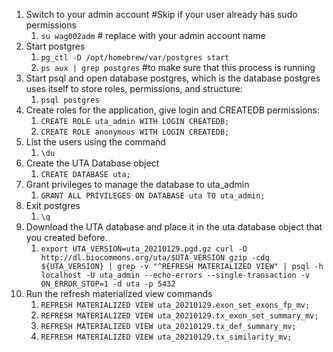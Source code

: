 1. Switch to your admin account #Skip if your user already has sudo permissions
   1. `su wag002adm` # replace with your admin account name
2. Start postgres
   1. `pg_ctl -D /opt/homebrew/var/postgres start`
   2. `ps aux | grep postgres` #to make sure that this process is running
3. Start psql and open database postgres, which is the database postgres uses itself to store roles, permissions, and structure:
   1. `psql postgres`
4. Create roles for the application, give login and CREATEDB permissions:
   1. `CREATE ROLE uta_admin WITH LOGIN CREATEDB;`
   2. `CREATE ROLE anonymous WITH LOGIN CREATEDB;`
5. List the users using the command 
   1. `\du`
6. Create the UTA Database object
   1. `CREATE DATABASE uta;`
7. Grant privileges to manage the database to uta_admin
   1. `GRANT ALL PRIVILEGES ON DATABASE uta TO uta_admin;`
8. Exit postgres
   1. `\q`
9. Download the UTA database and place it in the uta database object that you created before.
   1. `export UTA_VERSION=uta_20210129.pgd.gz
curl -O http://dl.biocommons.org/uta/$UTA_VERSION
gzip -cdq ${UTA_VERSION} | grep -v "^REFRESH MATERIALIZED VIEW" | psql -h localhost -U uta_admin --echo-errors --single-transaction -v ON_ERROR_STOP=1 -d uta -p 5432`
10. Run the refresh materialized view commands
    1. `REFRESH MATERIALIZED VIEW uta_20210129.exon_set_exons_fp_mv;`
    2. `REFRESH MATERIALIZED VIEW uta_20210129.tx_exon_set_summary_mv;`
    3. `REFRESH MATERIALIZED VIEW uta_20210129.tx_def_summary_mv;`
    4. `REFRESH MATERIALIZED VIEW uta_20210129.tx_similarity_mv;`